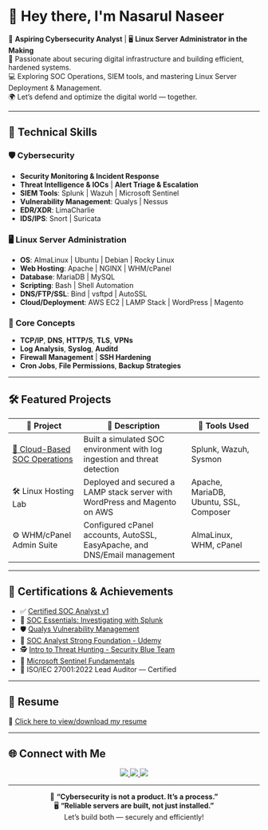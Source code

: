 # 👋 Hey there, I'm Nasarul Naseer

🚀 **Aspiring Cybersecurity Analyst** | 🖥️ **Linux Server Administrator in the Making**  
🔐 Passionate about securing digital infrastructure and building efficient, hardened systems.  
💻 Exploring SOC Operations, SIEM tools, and mastering Linux Server Deployment & Management.  
🌍 Let’s defend and optimize the digital world — together.

---

## 🧰 Technical Skills

### 🛡️ Cybersecurity
- **Security Monitoring & Incident Response**
- **Threat Intelligence & IOCs** | **Alert Triage & Escalation**
- **SIEM Tools**: Splunk | Wazuh | Microsoft Sentinel
- **Vulnerability Management**: Qualys | Nessus
- **EDR/XDR**: LimaCharlie
- **IDS/IPS**: Snort | Suricata

### 🖥️ Linux Server Administration
- **OS**: AlmaLinux | Ubuntu | Debian | Rocky Linux
- **Web Hosting**: Apache | NGINX | WHM/cPanel
- **Database**: MariaDB | MySQL
- **Scripting**: Bash | Shell Automation
- **DNS/FTP/SSL**: Bind | vsftpd | AutoSSL
- **Cloud/Deployment**: AWS EC2 | LAMP Stack | WordPress | Magento

### 🧠 Core Concepts
- **TCP/IP**, **DNS**, **HTTP/S**, **TLS**, **VPNs**
- **Log Analysis**, **Syslog**, **Auditd**
- **Firewall Management** | **SSH Hardening**
- **Cron Jobs**, **File Permissions**, **Backup Strategies**

---

## 🛠️ Featured Projects

| 🔧 Project | 💬 Description | 🧰 Tools Used |
|-----------|----------------|---------------|
| [🔐 Cloud-Based SOC Operations](https://github.com/nasarul10/soc-home-lab-project.git) | Built a simulated SOC environment with log ingestion and threat detection | Splunk, Wazuh, Sysmon |
| 🛠️ Linux Hosting Lab | Deployed and secured a LAMP stack server with WordPress and Magento on AWS | Apache, MariaDB, Ubuntu, SSL, Composer |
| ⚙️ WHM/cPanel Admin Suite | Configured cPanel accounts, AutoSSL, EasyApache, and DNS/Email management | AlmaLinux, WHM, cPanel |

---

## 📜 Certifications & Achievements

- ✅ [Certified SOC Analyst v1](https://drive.google.com/file/d/15jJZH53lRRnxAF893UZN_N9RJ-XwWuju/view?usp=drive_link)  
- 🔎 [SOC Essentials: Investigating with Splunk](https://drive.google.com/file/d/1_geEW4Ggdbc0C8KDe1fKM__sWqUz7FSA/view?usp=drive_link)  
- 🛡️ [Qualys Vulnerability Management](https://drive.google.com/file/d/16bbjZmjN46-bs4-BOfVi17Ic9ihp1Los/view?usp=drive_link)  
- 🧠 [SOC Analyst Strong Foundation - Udemy](https://www.udemy.com/certificate/UC-ad98c13f-91d6-42a0-9daf-a7c3c23f7390/)  
- 🕵️ [Intro to Threat Hunting - Security Blue Team](https://drive.google.com/file/d/1HbvGIuPGdUwJSMZ-VsLqTWddxrf10Q9p/view?usp=drive_link)  
- 🧭 [Microsoft Sentinel Fundamentals](https://learn.microsoft.com/en-in/users/nasarulnaseer-0714/achievements/cf5h7jx9)  
- 📄 ISO/IEC 27001:2022 Lead Auditor — Certified

---

## 📄 Resume

📁 [Click here to view/download my resume](https://github.com/nasarul10/Resume/blob/main/Nasarul_Naseer_CV_Updated.pdf)

---

## 🌐 Connect with Me

<p align="center">
  <a href="https://www.linkedin.com/in/nasarulnaseer/">
    <img src="https://img.shields.io/badge/LinkedIn-%230077B5.svg?style=for-the-badge&logo=linkedin&logoColor=white"/>
  </a>
  <a href="https://www.instagram.com/nasarul_nazz/">
    <img src="https://img.shields.io/badge/Instagram-%23E4405F.svg?style=for-the-badge&logo=instagram&logoColor=white"/>
  </a>
  <a href="#">
    <img src="https://img.shields.io/badge/X-%23000000.svg?style=for-the-badge&logo=x&logoColor=white"/>
  </a>
</p>

---

<p align="center">
  🔐 <strong>“Cybersecurity is not a product. It’s a process.”</strong><br>
  🖥️ <strong>“Reliable servers are built, not just installed.”</strong><br>
  Let’s build both — securely and efficiently!
</p>
